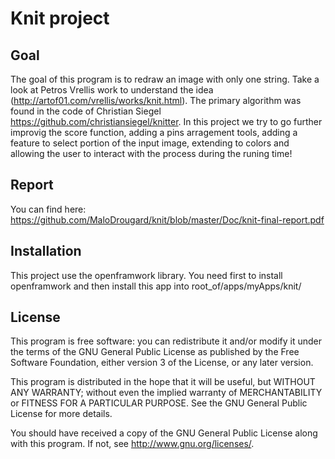 # Knit project


## Goal
The goal of this program is to redraw an image with only one string. Take a look at Petros Vrellis work to understand the idea (http://artof01.com/vrellis/works/knit.html). The primary algorithm was found in the code of Christian Siegel https://github.com/christiansiegel/knitter. In this project we try to go further improvig the score function, adding a pins arragement tools, adding a feature to select portion of the input image, extending to colors and allowing the user to interact with the process during the runing time!    

## Report
You can find here: https://github.com/MaloDrougard/knit/blob/master/Doc/knit-final-report.pdf

## Installation
This project use the openframwork library. You need first to install openframwork and then install this app into root_of/apps/myApps/knit/

## License 
This program is free software: you can redistribute it and/or modify it under the terms of the GNU General Public License as published by the Free Software Foundation, either version 3 of the License, or any later version.

This program is distributed in the hope that it will be useful, but WITHOUT ANY WARRANTY; without even the implied warranty of MERCHANTABILITY or FITNESS FOR A PARTICULAR PURPOSE. See the GNU General Public License for more details.

You should have received a copy of the GNU General Public License along with this program. If not, see <http://www.gnu.org/licenses/>.









